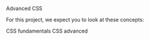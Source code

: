 Advanced CSS

For this project, we expect you to look at these concepts:

CSS fundamentals
CSS advanced
